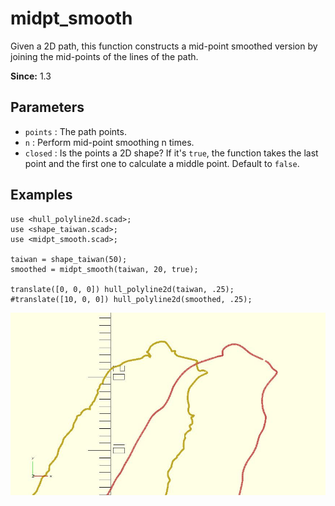 # midpt_smooth

Given a 2D path, this function constructs a mid-point smoothed version by joining the mid-points of the lines of the path. 

**Since:** 1.3

## Parameters

- `points` : The path points.
- `n` : Perform mid-point smoothing n times.
- `closed` : Is the points a 2D shape? If it's `true`, the function takes the last point and the first one to calculate a middle point. Default to `false`.

## Examples

    use <hull_polyline2d.scad>;
    use <shape_taiwan.scad>;
    use <midpt_smooth.scad>;

    taiwan = shape_taiwan(50);  
    smoothed = midpt_smooth(taiwan, 20, true);

    translate([0, 0, 0]) hull_polyline2d(taiwan, .25); 
    #translate([10, 0, 0]) hull_polyline2d(smoothed, .25);

![midpt_smooth](images/lib2x-midpt_smooth-1.JPG)